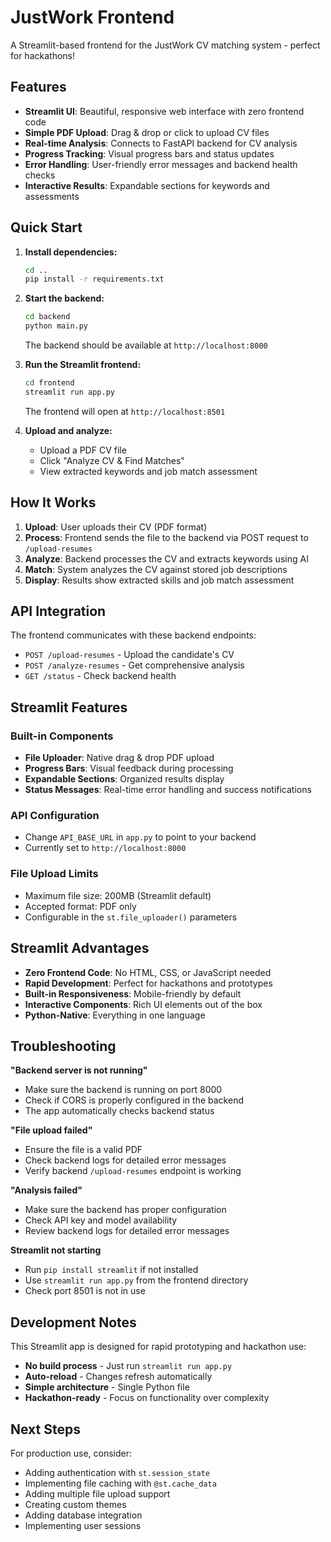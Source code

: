 # JustWork Frontend

A Streamlit-based frontend for the JustWork CV matching system - perfect for hackathons!

## Features

- **Streamlit UI**: Beautiful, responsive web interface with zero frontend code
- **Simple PDF Upload**: Drag & drop or click to upload CV files
- **Real-time Analysis**: Connects to FastAPI backend for CV analysis
- **Progress Tracking**: Visual progress bars and status updates
- **Error Handling**: User-friendly error messages and backend health checks
- **Interactive Results**: Expandable sections for keywords and assessments

## Quick Start

1. **Install dependencies:**
   ```bash
   cd ..
   pip install -r requirements.txt
   ```

2. **Start the backend:**
   ```bash
   cd backend
   python main.py
   ```
   The backend should be available at `http://localhost:8000`

3. **Run the Streamlit frontend:**
   ```bash
   cd frontend
   streamlit run app.py
   ```
   The frontend will open at `http://localhost:8501`

4. **Upload and analyze:**
   - Upload a PDF CV file
   - Click "Analyze CV & Find Matches"
   - View extracted keywords and job match assessment

## How It Works

1. **Upload**: User uploads their CV (PDF format)
2. **Process**: Frontend sends the file to the backend via POST request to `/upload-resumes`
3. **Analyze**: Backend processes the CV and extracts keywords using AI
4. **Match**: System analyzes the CV against stored job descriptions
5. **Display**: Results show extracted skills and job match assessment

## API Integration

The frontend communicates with these backend endpoints:

- `POST /upload-resumes` - Upload the candidate's CV
- `POST /analyze-resumes` - Get comprehensive analysis
- `GET /status` - Check backend health

## Streamlit Features

### Built-in Components
- **File Uploader**: Native drag & drop PDF upload
- **Progress Bars**: Visual feedback during processing
- **Expandable Sections**: Organized results display
- **Status Messages**: Real-time error handling and success notifications

### API Configuration
- Change `API_BASE_URL` in `app.py` to point to your backend
- Currently set to `http://localhost:8000`

### File Upload Limits
- Maximum file size: 200MB (Streamlit default)
- Accepted format: PDF only
- Configurable in the `st.file_uploader()` parameters

## Streamlit Advantages

- **Zero Frontend Code**: No HTML, CSS, or JavaScript needed
- **Rapid Development**: Perfect for hackathons and prototypes
- **Built-in Responsiveness**: Mobile-friendly by default
- **Interactive Components**: Rich UI elements out of the box
- **Python-Native**: Everything in one language

## Troubleshooting

**"Backend server is not running"**
- Make sure the backend is running on port 8000
- Check if CORS is properly configured in the backend
- The app automatically checks backend status

**"File upload failed"**
- Ensure the file is a valid PDF
- Check backend logs for detailed error messages
- Verify backend `/upload-resumes` endpoint is working

**"Analysis failed"**
- Make sure the backend has proper configuration
- Check API key and model availability
- Review backend logs for detailed error messages

**Streamlit not starting**
- Run `pip install streamlit` if not installed
- Use `streamlit run app.py` from the frontend directory
- Check port 8501 is not in use

## Development Notes

This Streamlit app is designed for rapid prototyping and hackathon use:

- **No build process** - Just run `streamlit run app.py`
- **Auto-reload** - Changes refresh automatically
- **Simple architecture** - Single Python file
- **Hackathon-ready** - Focus on functionality over complexity

## Next Steps

For production use, consider:

- Adding authentication with `st.session_state`
- Implementing file caching with `@st.cache_data`
- Adding multiple file upload support
- Creating custom themes
- Adding database integration
- Implementing user sessions
